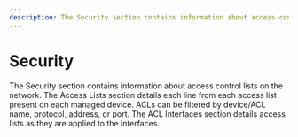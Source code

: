 ```yaml
---
description: The Security section contains information about access control lists on the network.
---
```


# Security

The Security section contains information about access control lists on
the network. The Access Lists section details each line from each access
list present on each managed device. ACLs can be filtered by device/ACL
name, protocol, address, or port. The ACL Interfaces section details
access lists as they are applied to the interfaces.
